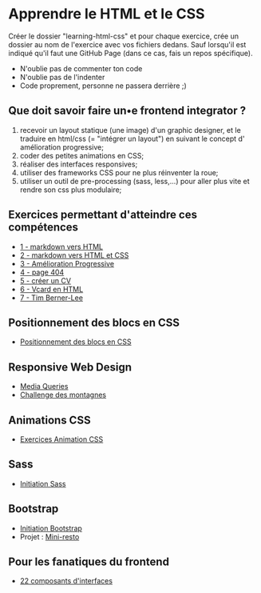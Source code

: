 # Apprendre le HTML et le CSS

Créer le dossier "learning-html-css" et pour chaque exercice, crée un dossier au nom de l'exercice avec vos fichiers dedans.
Sauf lorsqu'il est indiqué qu'il faut une GitHub Page (dans ce cas, fais un repos spécifique).

- N'oublie pas de commenter ton code
- N'oublie pas de l'indenter
- Code proprement, personne ne passera derrière ;)

## Que doit savoir faire un•e frontend integrator ?

1. recevoir un layout statique (une image) d'un graphic designer, et le traduire en html/css (= "intégrer un layout") en suivant le concept d' amélioration progressive;
2. coder des petites animations en CSS;
3. réaliser des interfaces responsives;
4. utiliser des frameworks CSS pour ne plus réinventer la roue;
5. utiliser un outil de pre-processing (sass, less,...) pour aller plus vite et rendre son css plus modulaire;

## Exercices permettant d'atteindre ces compétences

- [1 - markdown vers HTML](1-exercice-markdown-to-html.md)
- [2 - markdown vers HTML et CSS](2-exercice-markdown-to-html-and-css.md)
- [3 - Amélioration Progressive](./progressive-enhancement/readme.md)
- [4 - page 404](4-exercice-404-html.md)
- [5 - créer un CV](5-exercice-creer-un-cv.md)
- [6 - Vcard en HTML](6-exercice-vcard-html.md)
- [7 - Tim Berner-Lee](8-exercice-summary.md)

## Positionnement des blocs en CSS

* [Positionnement des blocs en CSS](./css-position.md)

## Responsive Web Design

* [Media Queries](media-queries)
* [Challenge des montagnes](media-queries/montagne)

## Animations CSS

* [Exercices Animation CSS](animation-CSS)

## Sass

* [Initiation Sass](SASS)

## Bootstrap

* [Initiation Bootstrap](Bootstrap)
* Projet : [Mini-resto](Bootstrap/projet.md)



## Pour les fanatiques du frontend

- [22 composants d'interfaces](22-composants-interfaces)
